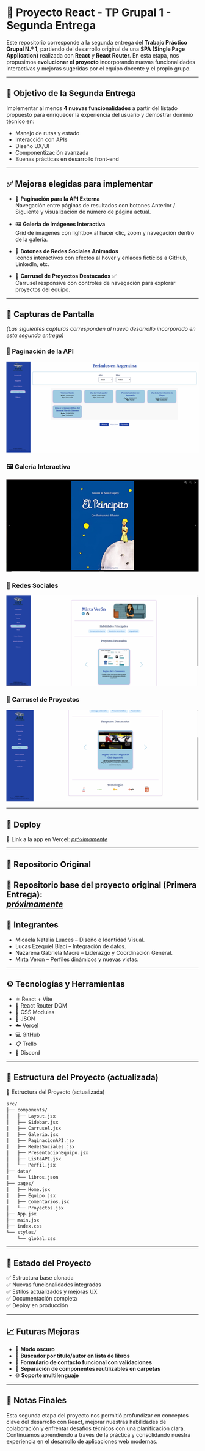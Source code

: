 # 🧩 Proyecto React - TP Grupal 1 - Segunda Entrega

Este repositorio corresponde a la segunda entrega del **Trabajo Práctico Grupal N.º 1**, partiendo del desarrollo original de una **SPA (Single Page Application)** realizada con **React** y **React Router**. En esta etapa, nos propusimos **evolucionar el proyecto** incorporando nuevas funcionalidades interactivas y mejoras sugeridas por el equipo docente y el propio grupo.

---

## 🎯 Objetivo de la Segunda Entrega

Implementar al menos **4 nuevas funcionalidades** a partir del listado propuesto para enriquecer la experiencia del usuario y demostrar dominio técnico en:

- Manejo de rutas y estado
- Interacción con APIs
- Diseño UX/UI
- Componentización avanzada
- Buenas prácticas en desarrollo front-end

---

## ✅ Mejoras elegidas para implementar

- 🔁 **Paginación para la API Externa**  
  Navegación entre páginas de resultados con botones Anterior / Siguiente y visualización de número de página actual.

- 🖼️ **Galería de Imágenes Interactiva**  
  Grid de imágenes con lightbox al hacer clic, zoom y navegación dentro de la galería.

- 🔗 **Botones de Redes Sociales Animados**  
  Íconos interactivos con efectos al hover y enlaces ficticios a GitHub, LinkedIn, etc.

- 🎠 **Carrusel de Proyectos Destacados** ✅  
  Carrusel responsive con controles de navegación para explorar proyectos del equipo.

---

## 📸 Capturas de Pantalla

*(Las siguientes capturas corresponden al nuevo desarrollo incorporado en esta segunda entrega)*

### 🔁 Paginación de la API
![Paginación](./public/capturas/paginacion.png)

### 🖼️ Galería Interactiva
![Galería](./public/capturas/galeria.png)

### 🔗 Redes Sociales
![Redes](./public/capturas/redes.png)

### 🎠 Carrusel de Proyectos
![Carrusel](./public/capturas/carrusel.png)

---

## 🚀 Deploy

🔗 Link a la app en Vercel: _[próximamente](link)_

---

## 📁 Repositorio Original

🔗 Repositorio base del proyecto original (Primera Entrega):  
_[próximamente](link)_
---

## 👥 Integrantes

- Micaela Natalia Luaces – Diseño e Identidad Visual.  
- Lucas Ezequiel Blaci – Integración de datos.  
- Nazarena Gabriela Macre – Liderazgo y Coordinación General.  
- Mirta Veron – Perfiles dinámicos y nuevas vistas.

---

## ⚙️ Tecnologías y Herramientas

- ⚛️ React + Vite  
- 🧭 React Router DOM  
- 🎨 CSS Modules  
- 📄 JSON  
- ☁️ Vercel  
- 💻 GitHub  
- 📋 Trello  
- 💬 Discord  

---

## 🌲 Estructura del Proyecto (actualizada)

🌲 Estructura del Proyecto (actualizada)
```
src/
├── components/
│   ├── Layout.jsx
│   ├── Sidebar.jsx
│   ├── Carrusel.jsx
│   ├── Galeria.jsx
│   ├── PaginacionAPI.jsx
│   ├── RedesSociales.jsx
│   ├── PresentacionEquipo.jsx
│   ├── ListaAPI.jsx
│   └── Perfil.jsx
├── data/
│   └── libros.json
├── pages/
│   ├── Home.jsx
│   ├── Equipo.jsx
│   ├── Comentarios.jsx
│   └── Proyectos.jsx
├── App.jsx
├── main.jsx
├── index.css
└── styles/
    └── global.css
```
---


## 📌 Estado del Proyecto

✅ Estructura base clonada  
✅ Nuevas funcionalidades integradas  
✅ Estilos actualizados y mejoras UX  
✅ Documentación completa  
✅ Deploy en producción

---


## 📈 Futuras Mejoras

- 🌙 **Modo oscuro**  
- 🔎 **Buscador por título/autor en lista de libros**  
- 💌 **Formulario de contacto funcional con validaciones**  
- 📂 **Separación de componentes reutilizables en carpetas**  
- 🌐 **Soporte multilenguaje**

---


## 📌 Notas Finales

Esta segunda etapa del proyecto nos permitió profundizar en conceptos clave del desarrollo con React, mejorar nuestras habilidades de colaboración y enfrentar desafíos técnicos con una planificación clara. Continuamos aprendiendo a través de la práctica y consolidando nuestra experiencia en el desarrollo de aplicaciones web modernas.
